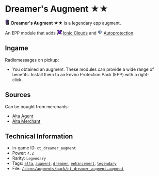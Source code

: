 # Dreamer's Augment ★★

<img src="https://raw.githubusercontent.com/Ceterai/Enternia/main/items/augments/back/ct_dreamer_augment.png" alt="Dreamer's Augment ★★ icon" loading="lazy" height="16px" width="auto" /> **Dreamer's Augment ★★** is a legendary epp augment.

An EPP module that adds <img src="https://raw.githubusercontent.com/Ceterai/Enternia/main/stats/effects/ct_ionic_clouds.png" alt="Ionic Clouds icon" loading="lazy" height="16px" width="auto" /> [Ionic Clouds](https://ceterai.github.io/MyEnternia/Wiki/IonicClouds) and <img src="https://raw.githubusercontent.com/Ceterai/Enternia/main/stats/effects/ct_autoprotection.png" alt="Autoprotection icon" loading="lazy" height="16px" width="auto" /> [Autoprotection](https://ceterai.github.io/MyEnternia/Wiki/Autoprotection).

## Ingame

Radiomessages on pickup:

- You obtained an augment. These modules can provide a wide range of benefits. Install them to an Enviro Protection Pack (EPP) with a right-click.

## Sources

Can be bought from merchants:

- [Alta Agent](https://ceterai.github.io/MyEnternia/Wiki/AltaAgent)
- [Alta Merchant](https://ceterai.github.io/MyEnternia/Wiki/AltaMerchant)

## Technical Information

- In-game ID: `ct_dreamer_augment`
- Power: `4.2`
- Rarity: `Legendary`
- Tags: [`alta`](https://ceterai.github.io/MyEnternia/Wiki/Tags/Alta), [`augment`](https://ceterai.github.io/MyEnternia/Wiki/Tags/Augment), [`dreamer`](https://ceterai.github.io/MyEnternia/Wiki/Tags/Dreamer), [`enhancement`](https://ceterai.github.io/MyEnternia/Wiki/Tags/Enhancement), [`legendary`](https://ceterai.github.io/MyEnternia/Wiki/Tags/Legendary)
- File: [`/items/augments/back/ct_dreamer_augment.augment`](https://github.com/Ceterai/Enternia/blob/main/items/augments/back/ct_dreamer_augment.augment)
